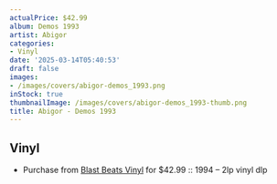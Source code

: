 ```yaml
---
actualPrice: $42.99
album: Demos 1993
artist: Abigor
categories:
- Vinyl
date: '2025-03-14T05:40:53'
draft: false
images:
- /images/covers/abigor-demos_1993.png
inStock: true
thumbnailImage: /images/covers/abigor-demos_1993-thumb.png
title: Abigor - Demos 1993
---
```


## Vinyl
* Purchase from [Blast Beats Vinyl](https://blastbeatsvinyl.com/products/abigor-demos-1993-1994-2lp-vinyl-dlp) for $42.99 :: 1994 – 2lp vinyl dlp
